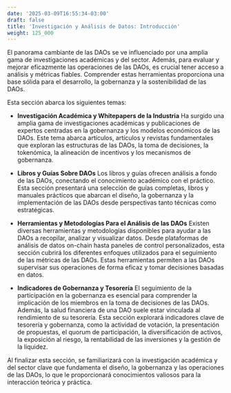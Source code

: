 ```yaml
---
date: '2025-03-09T16:55:34-03:00'
draft: false
title: 'Investigación y Análisis de Datos: Introducción'
weight: 125_000
---
```


El panorama cambiante de las DAOs se ve influenciado por una amplia gama de investigaciones académicas y del sector. Además, para evaluar y mejorar eficazmente las operaciones de las DAOs, es crucial tener acceso a análisis y métricas fiables. Comprender estas herramientas proporciona una base sólida para el desarrollo, la gobernanza y la sostenibilidad de las DAOs.

Esta sección abarca los siguientes temas:

- **Investigación Académica y Whitepapers de la Industria**
    Ha surgido una amplia gama de investigaciones académicas y publicaciones de expertos centradas en la gobernanza y los modelos económicos de las DAOs. Este tema abarca artículos, artículos y revistas fundamentales que exploran las estructuras de las DAOs, la toma de decisiones, la tokenómica, la alineación de incentivos y los mecanismos de gobernanza.

- **Libros y Guías Sobre DAOs**
    Los libros y guías ofrecen análisis a fondo de las DAOs, conectando el conocimiento académico con el práctico. Esta sección presentará una selección de guías completas, libros y manuales prácticos que abarcan el diseño, la gobernanza y la implementación de las DAOs desde perspectivas tanto técnicas como estratégicas.

- **Herramientas y Metodologías Para el Análisis de las DAOs**
    Existen diversas herramientas y metodologías disponibles para ayudar a las DAOs a recopilar, analizar y visualizar datos. Desde plataformas de análisis de datos on-chain hasta paneles de control personalizados, esta sección cubrirá los diferentes enfoques utilizados para el seguimiento de las métricas de las DAOs. Estas herramientas permiten a las DAOs supervisar sus operaciones de forma eficaz y tomar decisiones basadas en datos.

- **Indicadores de Gobernanza y Tesorería**
    El seguimiento de la participación en la gobernanza es esencial para comprender la implicación de los miembros en la toma de decisiones de las DAOs. Además, la salud financiera de una DAO suele estar vinculada al rendimiento de su tesorería. Esta sección explorará indicadores clave de tesorería y gobernanza, como la actividad de votación, la presentación de propuestas, el quorum de participación, la diversificación de activos, la exposición al riesgo, la rentabilidad de las inversiones y la gestión de la liquidez.

Al finalizar esta sección, se familiarizará con la investigación académica y del sector clave que fundamenta el diseño, la gobernanza y las operaciones de las DAOs, lo que le proporcionará conocimientos valiosos para la interacción teórica y práctica.